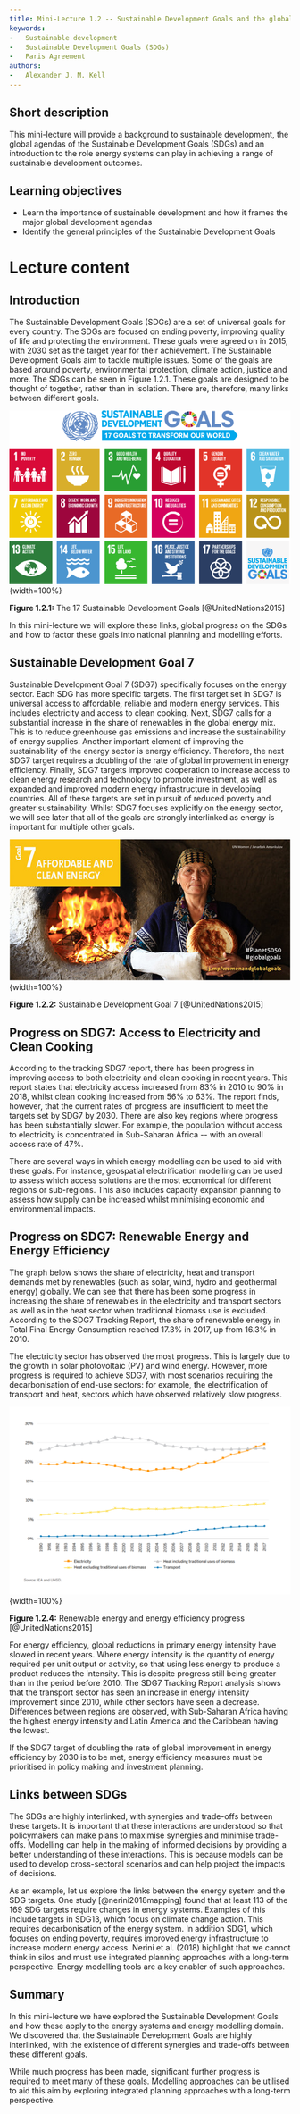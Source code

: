 ```yaml
---
title: Mini-Lecture 1.2 -- Sustainable Development Goals and the global climate agenda. 
keywords:
-   Sustainable development
-   Sustainable Development Goals (SDGs)
-   Paris Agreement
authors:
-   Alexander J. M. Kell
---
```


## Short description

This mini-lecture will provide a background to sustainable development, the global agendas of the Sustainable Development Goals (SDGs) and an introduction to the role energy systems can play in achieving a range of sustainable development outcomes.

## Learning objectives

- Learn the importance of sustainable development and how it frames
    the major global development agendas
- Identify the general principles of the Sustainable Development Goals

# Lecture content

## Introduction

The Sustainable Development Goals (SDGs) are a set of universal goals for every country. The SDGs are focused on ending poverty, improving quality of life and protecting the environment. These goals were agreed on in 2015, with 2030 set as the target year for their achievement. The Sustainable Development Goals aim to tackle multiple issues. Some of the goals are based around poverty, environmental protection, climate action, justice and more. The SDGs can be seen in Figure 1.2.1. These goals are designed to be thought of together, rather than in isolation. There are, therefore, many links between different goals.

![](assets/Fig_1.2.1.png){width=100%}

**Figure 1.2.1:** The 17 Sustainable Development Goals
[@UnitedNations2015]

In this mini-lecture we will explore these links, global progress on the SDGs and how to factor these goals into national planning and modelling efforts.

## Sustainable Development Goal 7

Sustainable Development Goal 7 (SDG7) specifically focuses on the energy sector. Each SDG has more specific targets. The first target set in SDG7 is universal access to affordable, reliable and modern energy services. This includes electricity and access to clean cooking. Next, SDG7 calls for a substantial increase in the share of renewables in the global energy mix. This is to reduce greenhouse gas emissions and increase the sustainability of energy supplies. Another important element of improving the sustainability of the energy sector is energy efficiency. Therefore, the next SDG7 target requires a doubling of the rate of global improvement in energy efficiency. Finally, SDG7 targets improved cooperation to increase access to clean energy research and technology to promote investment, as well as expanded and improved modern energy infrastructure in developing countries. All of these targets are set in pursuit of reduced poverty and greater sustainability. Whilst SDG7 focuses explicitly on the energy sector, we will see later that all of the goals are strongly interlinked as energy is important for multiple other goals.

![](assets/Fig_1.2.2.png){width=100%}

**Figure 1.2.2:** Sustainable Development Goal 7
[@UnitedNations2015]

## Progress on SDG7: Access to Electricity and Clean Cooking

According to the tracking SDG7 report, there has been progress in improving access to both electricity and clean cooking in recent years. This report states that electricity access increased from 83% in 2010 to 90% in 2018, whilst clean cooking increased from 56% to 63%. The report finds, however, that the current rates of progress are insufficient to meet the targets set by SDG7 by 2030. There are also key regions where progress has been substantially slower. For example, the population without access to electricity is concentrated in Sub-Saharan Africa -- with an overall access rate of 47%.

There are several ways in which energy modelling can be used to aid with these goals. For instance, geospatial electrification modelling can be used to assess which access solutions are the most economical for different regions or sub-regions. This also includes capacity expansion planning to assess how supply can be increased whilst minimising economic and environmental impacts.

## Progress on SDG7: Renewable Energy and Energy Efficiency

The graph below shows the share of electricity, heat and transport demands met by renewables (such as solar, wind, hydro and geothermal energy) globally. We can see that there has been some progress in increasing the share of renewables in the electricity and transport sectors as well as in the heat sector when traditional biomass use is excluded. According to the SDG7 Tracking Report, the share of renewable energy in Total Final Energy Consumption reached 17.3% in 2017, up from 16.3% in 2010.

The electricity sector has observed the most progress. This is largely due to the growth in solar photovoltaic (PV) and wind energy. However, more progress is required to achieve SDG7, with most scenarios requiring the decarbonisation of end-use sectors: for example, the electrification of transport and heat, sectors which have observed relatively slow progress.

![](assets/Fig_1.2.4.png){width=100%}

**Figure 1.2.4:** Renewable energy and energy efficiency progress
[@UnitedNations2015]

For energy efficiency, global reductions in primary energy intensity have slowed in recent years. Where energy intensity is the quantity of energy required per unit output or activity, so that using less energy to produce a product reduces the intensity. This is despite progress still being greater than in the period before 2010. The SDG7 Tracking Report analysis shows that the transport sector has seen an increase in energy intensity improvement since 2010, while other sectors have seen a decrease. Differences between regions are observed, with Sub-Saharan Africa having the highest energy intensity and Latin America and the Caribbean having the lowest.

If the SDG7 target of doubling the rate of global improvement in energy efficiency by 2030 is to be met, energy efficiency measures must be prioritised in policy making and investment planning.

## Links between SDGs

The SDGs are highly interlinked, with synergies and trade-offs between these targets. It is important that these interactions are understood so that policymakers can make plans to maximise synergies and minimise trade-offs. Modelling can help in the making of informed decisions by providing a better understanding of these interactions. This is because models can be used to develop cross-sectoral scenarios and can help project the impacts of decisions.

As an example, let us explore the links between the energy system and the SDG targets. One study [@nerini2018mapping] found that at least 113 of the 169 SDG targets require changes in energy systems. Examples of this include targets in SDG13, which focus on climate change action. This requires decarbonisation of the energy system. In addition SDG1, which focuses on ending poverty, requires improved energy infrastructure to increase modern energy access. Nerini et al. (2018) highlight that we cannot think in silos and must use integrated planning approaches with a long-term perspective. Energy modelling tools are a key enabler of such approaches.

## Summary

In this mini-lecture we have explored the Sustainable Development Goals and how these apply to the energy systems and energy modelling domain. We discovered that the Sustainable Development Goals are highly interlinked, with the existence of different synergies and trade-offs between these different goals.

While much progress has been made, significant further progress is required to meet many of these goals. Modelling approaches can be utilised to aid this aim by exploring integrated planning approaches with a long-term perspective.
